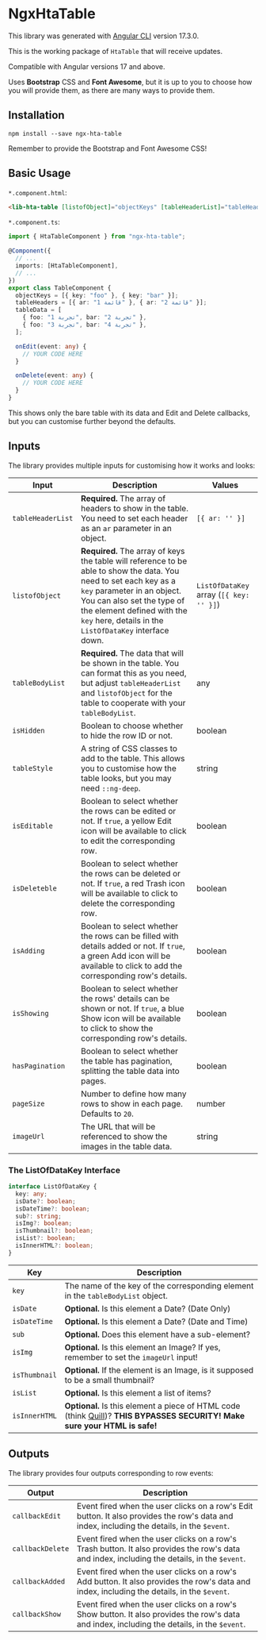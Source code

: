 # NgxHtaTable

This library was generated with [Angular CLI](https://github.com/angular/angular-cli) version 17.3.0.

This is the working package of `HtaTable` that will receive updates.

Compatible with Angular versions 17 and above.

Uses **Bootstrap** CSS and **Font Awesome**, but it is up to you to choose how you will provide them, as there are many ways to provide them.

## Installation

```
npm install --save ngx-hta-table
```

Remember to provide the Bootstrap and Font Awesome CSS!

## Basic Usage

`*.component.html`:

```html
<lib-hta-table [listofObject]="objectKeys" [tableHeaderList]="tableHeaders" [tableBodyList]="tableData" [isEditable]="true" [isDeleteble]="true" (callbackEdit)="onEdit($event)" (callbackDelete)="onDelete($event)" />
```

`*.component.ts`:

```ts
import { HtaTableComponent } from "ngx-hta-table";

@Component({
  // ...
  imports: [HtaTableComponent],
  // ...
})
export class TableComponent {
  objectKeys = [{ key: "foo" }, { key: "bar" }];
  tableHeaders = [{ ar: "قائمة 1" }, { ar: "قائمة 2" }];
  tableData = [
    { foo: "تجربة 1", bar: "تجربة 2" },
    { foo: "تجربة 3", bar: "تجربة 4" },
  ];

  onEdit(event: any) {
    // YOUR CODE HERE
  }

  onDelete(event: any) {
    // YOUR CODE HERE
  }
}
```

This shows only the bare table with its data and Edit and Delete callbacks, but you can customise further beyond the defaults.

## Inputs

The library provides multiple inputs for customising how it works and looks:

| Input             | Description                                                                                                                                                                                    | Values          |
| ----------------- | ---------------------------------------------------------------------------------------------------------------------------------------------------------------------------------------------- | --------------- |
| `tableHeaderList` | **Required.** The array of headers to show in the table. You need to set each header as an `ar` parameter in an object.                                                                        | `[{ ar: '' }]`  |
| `listofObject`    | **Required.** The array of keys the table will reference to be able to show the data. You need to set each key as a `key` parameter in an object. You can also set the type of the element defined with the `key` here, details in the `ListOfDataKey` interface down. | `ListOfDataKey` array (`[{ key: '' }]`) |
| `tableBodyList`   | **Required.** The data that will be shown in the table. You can format this as you need, but adjust `tableHeaderList` and `listofObject` for the table to cooperate with your `tableBodyList`. | any             |
| `isHidden`        | Boolean to choose whether to hide the row ID or not.                                                                                                                                           | boolean         |
| `tableStyle`      | A string of CSS classes to add to the table. This allows you to customise how the table looks, but you may need `::ng-deep`.                                                                   | string          |
| `isEditable`      | Boolean to select whether the rows can be edited or not. If `true`, a yellow Edit icon will be available to click to edit the corresponding row.                                               | boolean         |
| `isDeleteble`     | Boolean to select whether the rows can be deleted or not. If `true`, a red Trash icon will be available to click to delete the corresponding row.                                              | boolean         |
| `isAdding`        | Boolean to select whether the rows can be filled with details added or not. If `true`, a green Add icon will be available to click to add the corresponding row's details.                     | boolean         |
| `isShowing`       | Boolean to select whether the rows' details can be shown or not. If `true`, a blue Show icon will be available to click to show the corresponding row's details.                               | boolean         |
| `hasPagination`   | Boolean to select whether the table has pagination, splitting the table data into pages. | boolean
| `pageSize`        | Number to define how many rows to show in each page. Defaults to `20`. | number
| `imageUrl`        | The URL that will be referenced to show the images in the table data. | string

### The ListOfDataKey Interface

```ts
interface ListOfDataKey {
  key: any;
  isDate?: boolean;
  isDateTime?: boolean;
  sub?: string;
  isImg?: boolean;
  isThumbnail?: boolean;
  isList?: boolean;
  isInnerHTML?: boolean;
}
```

| Key | Description |
| --- | --- |
| `key` | The name of the key of the corresponding element in the `tableBodyList` object. |
| `isDate` | **Optional.** Is this element a Date? (Date Only) |
| `isDateTime` | **Optional.** Is this element a Date? (Date and Time) |
| `sub` | **Optional.** Does this element have a sub-element? |
| `isImg` | **Optional.** Is this element an Image? If yes, remember to set the `imageUrl` input! |
| `isThumbnail` | **Optional.** If the element is an Image, is it supposed to be a small thumbnail? |
| `isList` | **Optional.** Is this element a list of items? |
| `isInnerHTML` | **Optional.** Is this element a piece of HTML code (think [Quill](https://quilljs.com/))? **THIS BYPASSES SECURITY! Make sure your HTML is safe!** |

## Outputs

The library provides four outputs corresponding to row events:

| Output           | Description                                                                                                                                  |
| ---------------- | -------------------------------------------------------------------------------------------------------------------------------------------- |
| `callbackEdit`   | Event fired when the user clicks on a row's Edit button. It also provides the row's data and index, including the details, in the `$event`.  |
| `callbackDelete` | Event fired when the user clicks on a row's Trash button. It also provides the row's data and index, including the details, in the `$event`. |
| `callbackAdded`  | Event fired when the user clicks on a row's Add button. It also provides the row's data and index, including the details, in the `$event`.   |
| `callbackShow`   | Event fired when the user clicks on a row's Show button. It also provides the row's data and index, including the details, in the `$event`.  |
